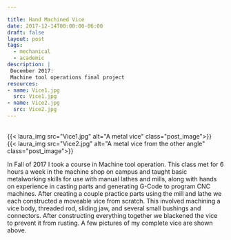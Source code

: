 ```yaml
---

title: Hand Machined Vice 
date: 2017-12-14T00:00:00-06:00
draft: false
layout: post
tags:
  - mechanical
  - academic
description: |
 December 2017:
 Machine tool operations final project
resources:
- name: Vice1.jpg
  src: Vice1.jpg
- name: Vice2.jpg
  src: Vice2.jpg
---
```


<br>
{{< laura_img src="Vice1.jpg" alt="A metal vice" class="post_image">}}
<br>
{{< laura_img src="Vice2.jpg" alt="A metal vice from the other angle" class="post_image">}}
<br>

In Fall of 2017 I took a course in Machine tool operation. This class met for 6
hours a week in the machine shop on campus and taught basic metalworking skills 
for use with manual lathes and mills, along with hands on experience in casting
parts and generating G-Code to program CNC machines. After creating a couple
practice parts using the mill and lathe we each constructed a moveable vice from
scratch. This involved machining a vice body, threaded rod, sliding jaw, and
several small bushings and connectors. After constructing everything together we
blackened the vice to prevent it from rusting. A few pictures of my complete
vice are shown above.
